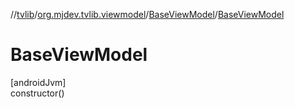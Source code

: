 //[tvlib](../../../index.md)/[org.mjdev.tvlib.viewmodel](../index.md)/[BaseViewModel](index.md)/[BaseViewModel](-base-view-model.md)

# BaseViewModel

[androidJvm]\
constructor()
